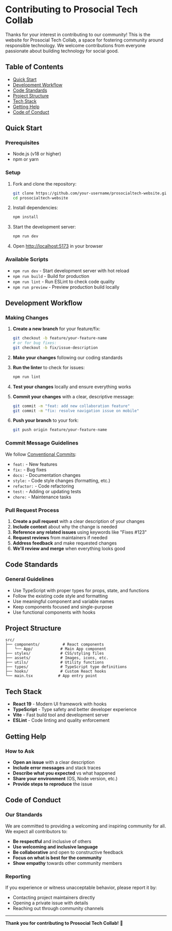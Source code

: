 # Contributing to Prosocial Tech Collab

Thanks for your interest in contributing to our community! This is the website for Prosocial Tech Collab, a space for fostering community around responsible technology. We welcome contributions from everyone passionate about building technology for social good.

## Table of Contents

- [Quick Start](#quick-start)
- [Development Workflow](#development-workflow)
- [Code Standards](#code-standards)
- [Project Structure](#project-structure)
- [Tech Stack](#tech-stack)
- [Getting Help](#getting-help)
- [Code of Conduct](#code-of-conduct)

## Quick Start

### Prerequisites

- Node.js (v18 or higher)
- npm or yarn

### Setup

1. Fork and clone the repository:

   ```bash
   git clone https://github.com/your-username/prosocialtech-website.git
   cd prosocialtech-website
   ```

2. Install dependencies:

   ```bash
   npm install
   ```

3. Start the development server:

   ```bash
   npm run dev
   ```

4. Open [http://localhost:5173](http://localhost:5173) in your browser

### Available Scripts

- `npm run dev` - Start development server with hot reload
- `npm run build` - Build for production
- `npm run lint` - Run ESLint to check code quality
- `npm run preview` - Preview production build locally

## Development Workflow

### Making Changes

1. **Create a new branch** for your feature/fix:

   ```bash
   git checkout -b feature/your-feature-name
   # or for bug fixes:
   git checkout -b fix/issue-description
   ```

2. **Make your changes** following our coding standards

3. **Run the linter** to check for issues:

   ```bash
   npm run lint
   ```

4. **Test your changes** locally and ensure everything works

5. **Commit your changes** with a clear, descriptive message:

   ```bash
   git commit -m "feat: add new collaboration feature"
   git commit -m "fix: resolve navigation issue on mobile"
   ```

6. **Push your branch** to your fork:
   ```bash
   git push origin feature/your-feature-name
   ```

### Commit Message Guidelines

We follow [Conventional Commits](https://www.conventionalcommits.org/):

- `feat:` - New features
- `fix:` - Bug fixes
- `docs:` - Documentation changes
- `style:` - Code style changes (formatting, etc.)
- `refactor:` - Code refactoring
- `test:` - Adding or updating tests
- `chore:` - Maintenance tasks

### Pull Request Process

1. **Create a pull request** with a clear description of your changes
2. **Include context** about why the change is needed
3. **Reference any related issues** using keywords like "Fixes #123"
4. **Request reviews** from maintainers if needed
5. **Address feedback** and make requested changes
6. **We'll review and merge** when everything looks good

## Code Standards

### General Guidelines

- Use TypeScript with proper types for props, state, and functions
- Follow the existing code style and formatting
- Use meaningful component and variable names
- Keep components focused and single-purpose
- Use functional components with hooks

## Project Structure

```
src/
├── components/          # React components
│   └── App/            # Main App component
├── styles/             # CSS/styling files
├── assets/             # Images, icons, etc.
├── utils/              # Utility functions
├── types/              # TypeScript type definitions
├── hooks/              # Custom React hooks
└── main.tsx           # App entry point
```

## Tech Stack

- **React 19** - Modern UI framework with hooks
- **TypeScript** - Type safety and better developer experience
- **Vite** - Fast build tool and development server
- **ESLint** - Code linting and quality enforcement

## Getting Help

### How to Ask

- **Open an issue** with a clear description
- **Include error messages** and stack traces
- **Describe what you expected** vs what happened
- **Share your environment** (OS, Node version, etc.)
- **Provide steps to reproduce** the issue

## Code of Conduct

### Our Standards

We are committed to providing a welcoming and inspiring community for all. We expect all contributors to:

- **Be respectful** and inclusive of others
- **Use welcoming and inclusive language**
- **Be collaborative** and open to constructive feedback
- **Focus on what is best for the community**
- **Show empathy** towards other community members

### Reporting

If you experience or witness unacceptable behavior, please report it by:

- Contacting project maintainers directly
- Opening a private issue with details
- Reaching out through community channels

---

**Thank you for contributing to Prosocial Tech Collab!** 🚀
